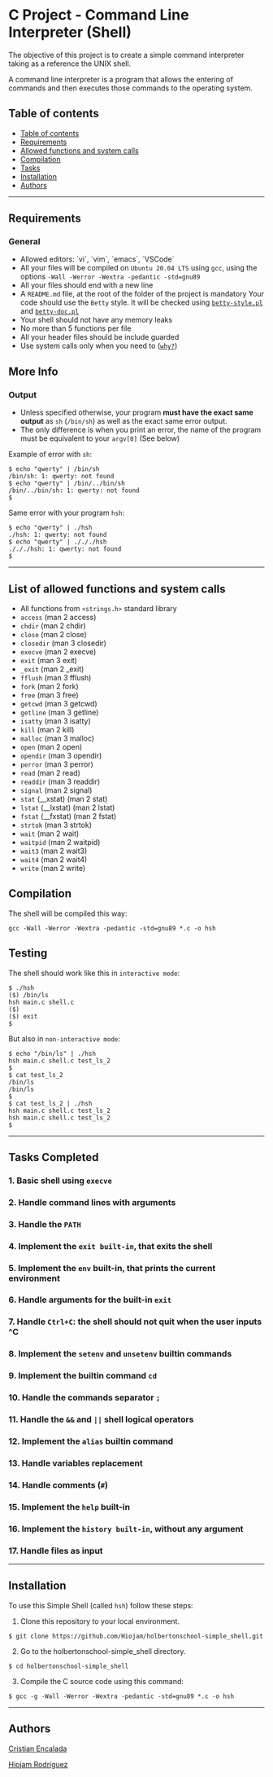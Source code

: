 # C Project - Command Line Interpreter (Shell)
The objective of this project is to create a simple command interpreter taking as a reference the UNIX shell.

A command line interpreter is a program that allows the entering of commands and then executes those commands to the operating system.

## Table of contents

   * [Table of contents](#table-of-contents)
   * [Requirements](#requirements)
   * [Allowed functions and system calls](#list-of-allowed-functions-and-system-calls)
   * [Compilation](#compilation)
   * [Tasks](#tasks-completed)
   * [Installation](#installation)
   * [Authors](#authors)

---------------------------------------------------------------------------------

## Requirements
### General

  - Allowed editors: ´vi´, ´vim´, ´emacs´, ´VSCode´
  - All your files will be compiled on `Ubuntu 20.04 LTS` using `gcc`, using the options `-Wall -Werror -Wextra -pedantic -std=gnu89`
  - All your files should end with a new line
  - A `README.md` file, at the root of the folder of the project is mandatory
Your code should use the `Betty` style. It will be checked using [`betty-style.pl`](https://github.com/holbertonschool/Betty/blob/master/betty-style.pl) and [`betty-doc.pl`](https://github.com/holbertonschool/Betty/blob/master/betty-doc.pl)
  - Your shell should not have any memory leaks
  - No more than 5 functions per file
  - All your header files should be include guarded
  - Use system calls only when you need to ([`why?`](https://www.quora.com/Why-are-system-calls-expensive-in-operating-systems))
  
## More Info
### Output
- Unless specified otherwise, your program **must have the exact same output** as `sh` (`/bin/sh`) as well as the exact same error output.
- The only difference is when you print an error, the name of the program must be equivalent to your `argv[0]` (See below)

Example of error with `sh`:
```
$ echo "qwerty" | /bin/sh
/bin/sh: 1: qwerty: not found
$ echo "qwerty" | /bin/../bin/sh
/bin/../bin/sh: 1: qwerty: not found
$
```
Same error with your program `hsh`:
```
$ echo "qwerty" | ./hsh
./hsh: 1: qwerty: not found
$ echo "qwerty" | ./././hsh
./././hsh: 1: qwerty: not found
$
```
---------------------------------------------------------------------------------

## List of allowed functions and system calls

- All functions from `<strings.h>` standard library
- `access` (man 2 access)
- `chdir` (man 2 chdir)
- `close` (man 2 close)
- `closedir` (man 3 closedir)
- `execve` (man 2 execve)
- `exit` (man 3 exit)
- `_exit` (man 2 _exit)
- `fflush` (man 3 fflush)
- `fork` (man 2 fork)
- `free` (man 3 free)
- `getcwd` (man 3 getcwd)
- `getline` (man 3 getline)
- `isatty` (man 3 isatty)
- `kill` (man 2 kill)
- `malloc` (man 3 malloc)
- `open` (man 2 open)
- `opendir` (man 3 opendir)
- `perror` (man 3 perror)
- `read` (man 2 read)
- `readdir` (man 3 readdir)
- `signal` (man 2 signal)
- `stat` (__xstat) (man 2 stat)
- `lstat` (__lxstat) (man 2 lstat)
- `fstat` (__fxstat) (man 2 fstat)
- `strtok` (man 3 strtok)
- `wait` (man 2 wait)
- `waitpid` (man 2 waitpid)
- `wait3` (man 2 wait3)
- `wait4` (man 2 wait4)
- `write` (man 2 write)

## Compilation
The shell will be compiled this way:

```
gcc -Wall -Werror -Wextra -pedantic -std=gnu89 *.c -o hsh
```

## Testing
The shell should work like this in ``interactive mode``:
```
$ ./hsh
($) /bin/ls
hsh main.c shell.c
($)
($) exit
$
```
But also in ``non-interactive mode``:
```
$ echo "/bin/ls" | ./hsh
hsh main.c shell.c test_ls_2
$
$ cat test_ls_2
/bin/ls
/bin/ls
$
$ cat test_ls_2 | ./hsh
hsh main.c shell.c test_ls_2
hsh main.c shell.c test_ls_2
$
```
---------------------------------------------------------------------------------

## Tasks Completed

### 1. Basic shell using `execve`
### 2. Handle command lines with arguments
### 3. Handle the `PATH`
### 4. Implement the `exit built-in`, that exits the shell
### 5. Implement the `env` built-in, that prints the current environment
### 6. Handle arguments for the built-in `exit`
### 7. Handle `Ctrl+C`: the shell should not quit when the user inputs ^C
### 8. Implement the `setenv` and `unsetenv` builtin commands
### 9. Implement the builtin command `cd`
### 10. Handle the commands separator `;`
### 11. Handle the `&&` and `||` shell logical operators
### 12. Implement the `alias` builtin command
### 13. Handle variables replacement
### 14. Handle comments (`#`)
### 15. Implement the `help` built-in
### 16. Implement the `history built-in`, without any argument
### 17. Handle files as input

---------------------------------------------------------------------------------

## Installation

To use this Simple Shell (called `hsh`) follow these steps:
1. Clone this repository to your local environment.
```
$ git clone https://github.com/Hiojam/holbertonschool-simple_shell.git
```
2. Go to the holbertonschool-simple_shell directory.
```
$ cd holbertonschool-simple_shell
```
3. Compile the C source code using this command:
```
$ gcc -g -Wall -Werror -Wextra -pedantic -std=gnu89 *.c -o hsh
```
---------------------------------------------------------------------------------

## Authors

[Cristian Encalada](https://github.com/cristian-encalada)

[Hiojam Rodríguez](https://github.com/Hiojam)
